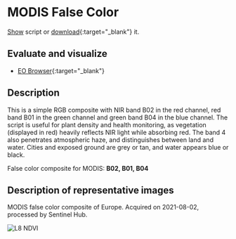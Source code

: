 # MODIS False Color
<a href="#" id='togglescript'>Show</a> script or [download](script.js){:target="_blank"} it.
<div id='script_view' style="display:none">
{% highlight javascript %}
{% include_relative script.js %}
{% endhighlight %}
</div>

## Evaluate and visualize

- [EO Browser](https://sentinelshare.page.link/pkQi){:target="_blank"}   

## Description

This is a simple RGB composite with NIR band B02 in the red channel, red band B01 in the green channel and green band B04 in the blue channel. The script is useful for plant density and health monitoring, as vegetation (displayed in red) heavily reflects NIR light while absorbing red. The band 4 also penetrates atmospheric haze, and distinguishes between land and water. Cities and exposed ground are grey or tan, and water appears blue or black.

False color composite for MODIS: **B02, B01, B04**

## Description of representative images

MODIS false color composite of Europe. Acquired on 2021-08-02, processed by Sentinel Hub. 

![L8 NDVI](fig/fig1.png)


 